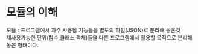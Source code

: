 # 모듈의 이해
모듈 : 프로그램에서 자주 사용될 기능들을 별도의 파일(JSON)로 분리해 놓은것   
재사용가능한 단위(함수,클래스,객체)들을 다른 프로그램에서 활용할 목적으로 분리해 놓은 형태이다.   
